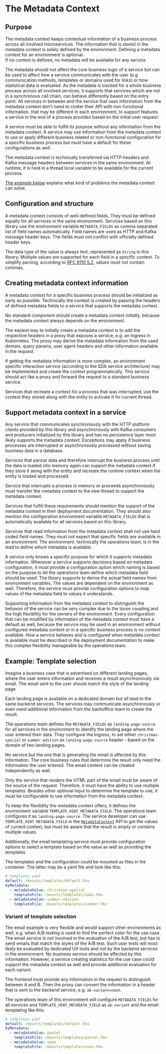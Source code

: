 # The Metadata Context


## Purpose

The metadata context keeps contextual information of a business process across all involved
microservices.
The information that is stored in the metadata context is solely defined by the environment.
Defining a metadata context for an environment is optional.  
If no context is defined, no metadata will be available for any service.

The metadata should not affect the core business logic of a service but can be used to affect how a
service communicates with the user (e.g. communication methods, templates or domains used for links)
or how statistical data is evaluated.
As the metadata is tracked for a whole business process across all involved services, it supports
that services which are not in a synchronous call chain, can behave differently based on the entry
point.
All services in between and the service that uses information from the metadata context don't need
to clutter their API with non-functional information, that may be different in each environment, to
support features a service in the end of a process provides based on the initial user request.

A service must be able to fulfill its purpose without any information from the metadata context.
A service may use information from the metadata context to use or apply different business related
or non-functional configuration for a specific business process but must have a default for these
configurations as well.

The metadata context is technically transferred via HTTP headers and Kafka message headers between
services in the same environment.
At runtime, it is held in a thread local variable to be available for the current process.

[The example below](#example-template-selection) explains what kind of problems the metadata context
can solve.


## Configuration and structure

A metadata context consists of well-defined fields.
They must be defined equally for all services in the same environment.
Services based on this library use the environment variable `METADATA_FIELDS` as comma separated
list of field names automatically.
Field names are used as HTTP and Kafka message header keys.
The fields must not conflict with officially defined header keys.

The data type of the value is always text, represented as `String` in this library.
Multiple values are supported for each field in a specific context.
To simplify parsing, according to
[RFC 9110 5.2](https://www.rfc-editor.org/rfc/rfc9110.html#name-field-lines-and-combined-fi), values
must not contain commas.


## Creating metadata context information

A metadata context for a specific business process should be initialized as early as possible.
Technically the context is created by passing the headers of defined metadata fields to a service
that supports the metadata context.

No standard component should create a metadata context initially, because the metadata context
always depends on the environment.

The easiest way to initially create a metadata context is to add the respective headers in a proxy
that exposes a service, e.g. an Ingress in Kubernetes.
The proxy may derive the metadata information from the used domain, query params, user agent
headers and other information available in the request.

If getting the metadata information is more complex, an environment specific interaction service
(according to the SDA service architecture) may be implemented and create the context
programmatically.
This service should act like a proxy and forward the request to a standard business service.

Services that recreate a context for a process that was interrupted, use the context they stored
along with the entity to activate it for current thread.


## Support metadata context in a service

Any service that communicates synchronously with the HTTP platform clients provided by this
library and asynchronously with Kafka consumers and producers initialized by this library and has no
persistence layer most likely supports the metadata context.
Exceptions may apply if business processes are interrupted or asynchronously processed without
saving business data in a database.

Services that persist data and therefore interrupt the business process until the data is loaded
into memory again can support the metadata context if they store it along with the entity and
recreate the runtime context when the entity is loaded and processed.

Service that interrupts a process in memory or proceeds asynchronously must transfer the metadata
context to the new thread to support the metadata context.

Services that fulfill these requirements should mention the support of the metadata context in their
deployment documentation.
They should also mention the configuration environment variable `METADATA_FIELDS` that is
automatically available for all services based on this library.

Services that read information from the metadata context shall not use hard coded field names.
They must not expect that specific fields are available in an environment.
The environment, technically the operations team, is in the lead to define which metadata is
available.

A service only knows a specific purpose for which it supports metadata information.
Whenever a service supports decisions based on metadata configuration, it must provide a
configuration option which naming is based on the purpose to let the operations team define which
metadata field should be used.
The library supports to derive the actual field names from environment variables.
The values are dependent on the environment as well.
Therefore, the service must provide configuration options to map values of the metadata field to
values it understands.

Supporting information from the metadata context to distinguish the behavior of the service can be
very complex due to the loose coupling and the high flexibility for the owners of the environment.
Every configuration that can be modified by information of the metadata context must have a default
as well, because the service may be used in an environment without configured metadata context or in
a specific business process is no context available. 
How a service behaves and is configured when metadata context is available must be described in the
deployment documentation to make this complex flexibility manageable by the operations team.


## Example: Template selection

Imagine a business case that is advertised on different landing pages, where the user enters
information and receives a result asynchronously via email.
The email sent to the user should match the style of the landing page.

Each landing page is available on a dedicated domain but all lead to the same backend services.
The services may communicate asynchronously or even need additional information from the backoffice
team to create the result.

The operations team defines the `METADATA_FIELDS` as `landing-page-source` for all services in the
environment to identify the landing page where the user entered their data.
They configure the Ingress, to set either `christmas-special` or `summer-edition` as
`landing-page-source` header - based on the domain of two landing pages.

No service but the one that is generating the email is affected by this information.
The core business rules that determine the result only need the information the user entered.
The email content can be created independently as well.

Only the service that renders the HTML part of the email must be aware of the source of the request.
Therefore, it must have the ability to use multiple templates.
Besides other optional input to determine the template to use, it must be configurable to use
information from the metadata context.

To keep the flexibility the metadata context offers, it defines the environment variable
`TEMPLATE_HINT_METADATA_FIELD`.
The operations team configures it as `landing-page-source`.
The service developer can use `TEMPLATE_HINT_METADATA_FIELD` in the
[`MetadataContext`](https://github.com/SDA-SE/sda-dropwizard-commons/tree/master/sda-commons-server-dropwizard/src/main/java/org/sdase/commons/server/dropwizard/metadata/MetadataContext.java)
API to get the values of current context, but must be aware that the result is empty or contains
multiple values.

Additionally, the email templating service must provide configuration options to select a template
based on the value as well as providing the templates.

The templates and the configuration could be mounted as files in the container.
The latter may be a yaml file and look like this:

```yaml
# templates.yaml
default: /mounts/templates/default.hbs
byMetadata:
  - metadataValue: christmas-special
    templateFile: /mounts/templates/xmas.hbs
  - metadataValue: summer-edition
    templateFile: /mounts/templates/summer.hbs
```


### Variant of template selection

The email example is very flexible and would support other environments as well, e.g. when
A/B testing is used to find the perfect color for the use case.
The email service is not involved in the evaluation of the A/B test, but has to send emails that
match the styles of the A/B test.
Such user tests will most likely be evaluated by dedicated UX tools and not by the backend services
in the environment.
No business service should be affected by this information.
However, a service creating statistics for the use case could support the metadata context as well
and provide additional evaluation for each variant.

The frontend must provide any information in the request to distinguish between A and B.
Then the proxy can convert the information in a header that is sent to the backend service, e.g.
`ab-variant=neon`.

The operations team of this environment will configure `METADATA_FIELDS` for all services and
`TEMPLATE_HINT_METADATA_FIELD` as `ab-variant` and the email templating like this:

```yaml
# templates.yaml
default: /mounts/templates/default.hbs
byMetadata:
  - metadataValue: pastel
    templateFile: /mounts/templates/pastel.hbs
  - metadataValue: neon
    templateFile: /mounts/templates/neon.hbs
```
